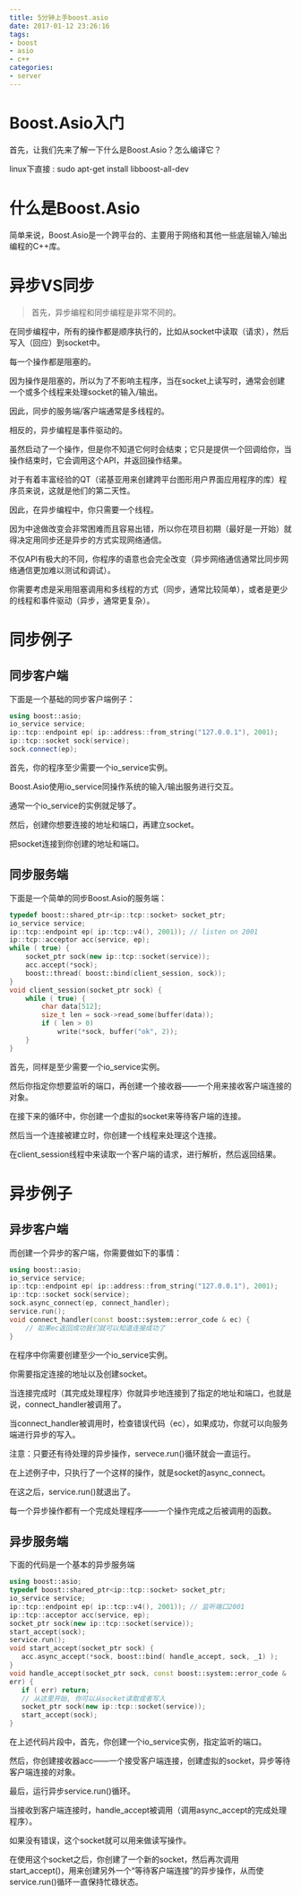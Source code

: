 ```yaml
---
title: 5分钟上手boost.asio
date: 2017-01-12 23:26:16
tags: 
- boost
- asio
- c++
categories:
- server
---
```



# Boost.Asio入门

首先，让我们先来了解一下什么是Boost.Asio？怎么编译它？

linux下直接 : sudo apt-get install libboost-all-dev


# 什么是Boost.Asio

简单来说，Boost.Asio是一个跨平台的、主要用于网络和其他一些底层输入/输出编程的C++库。


# 异步VS同步

> 首先，异步编程和同步编程是非常不同的。


在同步编程中，所有的操作都是顺序执行的，比如从socket中读取（请求），然后写入（回应）到socket中。

每一个操作都是阻塞的。

因为操作是阻塞的，所以为了不影响主程序，当在socket上读写时，通常会创建一个或多个线程来处理socket的输入/输出。

因此，同步的服务端/客户端通常是多线程的。


相反的，异步编程是事件驱动的。

虽然启动了一个操作，但是你不知道它何时会结束；它只是提供一个回调给你，当操作结束时，它会调用这个API，并返回操作结果。

对于有着丰富经验的QT（诺基亚用来创建跨平台图形用户界面应用程序的库）程序员来说，这就是他们的第二天性。

因此，在异步编程中，你只需要一个线程。


因为中途做改变会非常困难而且容易出错，所以你在项目初期（最好是一开始）就得决定用同步还是异步的方式实现网络通信。

不仅API有极大的不同，你程序的语意也会完全改变（异步网络通信通常比同步网络通信更加难以测试和调试）。

你需要考虑是采用阻塞调用和多线程的方式（同步，通常比较简单），或者是更少的线程和事件驱动（异步，通常更复杂）。



# 同步例子 

## 同步客户端

下面是一个基础的同步客户端例子：

``` c++
using boost::asio;
io_service service;
ip::tcp::endpoint ep( ip::address::from_string("127.0.0.1"), 2001);
ip::tcp::socket sock(service);
sock.connect(ep);
```

首先，你的程序至少需要一个io_service实例。

Boost.Asio使用io_service同操作系统的输入/输出服务进行交互。

通常一个io_service的实例就足够了。

然后，创建你想要连接的地址和端口，再建立socket。

把socket连接到你创建的地址和端口。

## 同步服务端

下面是一个简单的同步Boost.Asio的服务端：
``` c++
typedef boost::shared_ptr<ip::tcp::socket> socket_ptr;
io_service service;
ip::tcp::endpoint ep( ip::tcp::v4(), 2001)); // listen on 2001
ip::tcp::acceptor acc(service, ep);
while ( true) {
    socket_ptr sock(new ip::tcp::socket(service));
    acc.accept(*sock);
    boost::thread( boost::bind(client_session, sock));
}
void client_session(socket_ptr sock) {
    while ( true) {
        char data[512];
        size_t len = sock->read_some(buffer(data));
        if ( len > 0)
            write(*sock, buffer("ok", 2));
    }
}
```
首先，同样是至少需要一个io_service实例。

然后你指定你想要监听的端口，再创建一个接收器——一个用来接收客户端连接的对象。

 在接下来的循环中，你创建一个虚拟的socket来等待客户端的连接。

 然后当一个连接被建立时，你创建一个线程来处理这个连接。


在client_session线程中来读取一个客户端的请求，进行解析，然后返回结果。




# 异步例子


## 异步客户端

而创建一个异步的客户端，你需要做如下的事情：

``` c++
using boost::asio;
io_service service;
ip::tcp::endpoint ep( ip::address::from_string("127.0.0.1"), 2001);
ip::tcp::socket sock(service);
sock.async_connect(ep, connect_handler);
service.run();
void connect_handler(const boost::system::error_code & ec) {
    // 如果ec返回成功我们就可以知道连接成功了
}
```

在程序中你需要创建至少一个io_service实例。

你需要指定连接的地址以及创建socket。


当连接完成时（其完成处理程序）你就异步地连接到了指定的地址和端口，也就是说，connect_handler被调用了。


当connect_handler被调用时，检查错误代码（ec），如果成功，你就可以向服务端进行异步的写入。


注意：只要还有待处理的异步操作，servece.run()循环就会一直运行。

在上述例子中，只执行了一个这样的操作，就是socket的async_connect。

在这之后，service.run()就退出了。


每一个异步操作都有一个完成处理程序——一个操作完成之后被调用的函数。


## 异步服务端

 下面的代码是一个基本的异步服务端
 ``` c++
using boost::asio;
typedef boost::shared_ptr<ip::tcp::socket> socket_ptr;
io_service service;
ip::tcp::endpoint ep( ip::tcp::v4(), 2001)); // 监听端口2001
ip::tcp::acceptor acc(service, ep);
socket_ptr sock(new ip::tcp::socket(service));
start_accept(sock);
service.run();
void start_accept(socket_ptr sock) {
    acc.async_accept(*sock, boost::bind( handle_accept, sock, _1) );
}
void handle_accept(socket_ptr sock, const boost::system::error_code &
err) {
    if ( err) return;
    // 从这里开始, 你可以从socket读取或者写入
    socket_ptr sock(new ip::tcp::socket(service));
    start_accept(sock);
}
```

在上述代码片段中，首先，你创建一个io_service实例，指定监听的端口。

然后，你创建接收器acc——一个接受客户端连接，创建虚拟的socket，异步等待客户端连接的对象。


最后，运行异步service.run()循环。

当接收到客户端连接时，handle_accept被调用（调用async_accept的完成处理程序）。

如果没有错误，这个socket就可以用来做读写操作。


在使用这个socket之后，你创建了一个新的socket，然后再次调用start_accept()，用来创建另外一个“等待客户端连接”的异步操作，从而使service.run()循环一直保持忙碌状态。

